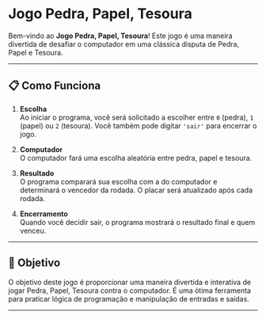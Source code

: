 # Jogo Pedra, Papel, Tesoura

Bem-vindo ao **Jogo Pedra, Papel, Tesoura**! Este jogo é uma maneira divertida de desafiar o computador em uma clássica disputa de Pedra, Papel e Tesoura. 

---

## 📋 Como Funciona

1. **Escolha**  
    Ao iniciar o programa, você será solicitado a escolher entre `0` (pedra), `1` (papel) ou `2` (tesoura). Você também pode digitar `'sair'` para encerrar o jogo.

2. **Computador**  
    O computador fará uma escolha aleatória entre pedra, papel e tesoura.

3. **Resultado**  
    O programa comparará sua escolha com a do computador e determinará o vencedor da rodada. O placar será atualizado após cada rodada.

4. **Encerramento**  
    Quando você decidir sair, o programa mostrará o resultado final e quem venceu.

---

## 🎯 Objetivo

O objetivo deste jogo é proporcionar uma maneira divertida e interativa de jogar Pedra, Papel, Tesoura contra o computador. É uma ótima ferramenta para praticar lógica de programação e manipulação de entradas e saídas.

---
